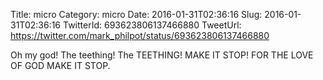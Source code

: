 Title: micro
Category: micro
Date: 2016-01-31T02:36:16
Slug: 2016-01-31T02:36:16
TwitterId: 693623806137466880
TweetUrl: https://twitter.com/mark_philpot/status/693623806137466880

Oh my god! The teething! The TEETHING! MAKE IT STOP! FOR THE LOVE OF GOD MAKE IT STOP.